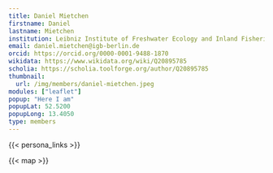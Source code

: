 ```yaml
---
title: Daniel Mietchen
firstname: Daniel
lastname: Mietchen
institution: Leibniz Institute of Freshwater Ecology and Inland Fisheries (IGB–FVB), Berlin, Germany (also affiliated with IGDORE and Ronin Institute)
email: daniel.mietchen@igb-berlin.de
orcid: https://orcid.org/0000-0001-9488-1870
wikidata: https://www.wikidata.org/wiki/Q20895785
scholia: https://scholia.toolforge.org/author/Q20895785
thumbnail:
  url: /img/members/daniel-mietchen.jpeg
modules: ["leaflet"]
popup: "Here I am"
popupLat: 52.5200
popupLong: 13.4050
type: members
---
```


{{< persona_links >}}

{{< map >}}
